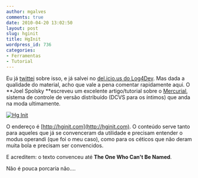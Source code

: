 ```yaml
---
author: mgalves
comments: true
date: 2010-04-20 13:02:50
layout: post
slug: hginit
title: HgInit
wordpress_id: 736
categories:
- Ferramentas
- Tutorial
---
```


Eu já [twittei](http://twitter.com/log4dev/status/9870112215) sobre isso, e já salvei no [del.icio.us do Log4Dev](http://delicious.com/log4dev). Mas dada a qualidade do material, acho que vale a pena comentar rapidamente aqui. O **Joel Spolsky **escreveu um excelente artigo/tutorial sobre o [Mercurial](http://mercurial.selenic.com/), sistema de controle de versão distribuído (DCVS para os íntimos) que anda na moda ultimamente.

[![Hg Init]({{BASE_PATH}}/images/2010-04-20-hginit/hg.jpeg)]({{BASE_PATH}}/images/2010-04-20-hginit/hg.jpeg)

O endereço é [http://hginit.com](http://hginit.com). O conteúdo serve tanto para aqueles que já se convenceram da utilidade e precisam entender o modus operandi (que foi o meu caso), como para os céticos que não deram muita bola e precisam ser convencidos.

E acreditem: o texto convenceu até **The One Who Can't Be Named**.

Não é pouca porcaria não....
